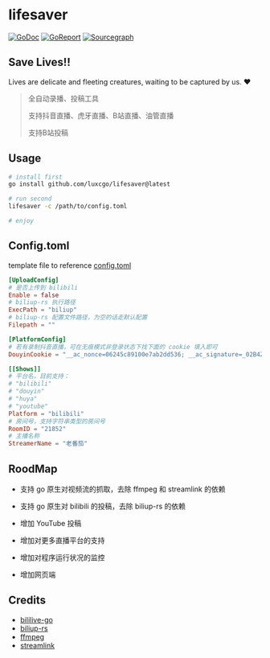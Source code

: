 # lifesaver


[![GoDoc](https://img.shields.io/badge/GoDoc-Reference-blue?style=for-the-badge&logo=go)](https://pkg.go.dev/github.com/luxcgo/lifesaver?tab=doc)
[![GoReport](https://goreportcard.com/badge/github.com/luxcgo/lifesaver?style=for-the-badge)](https://goreportcard.com/report/github.com/luxcgo/lifesaver)
[![Sourcegraph](https://img.shields.io/badge/view%20on-Sourcegraph-brightgreen.svg?style=for-the-badge&logo=sourcegraph)](https://sourcegraph.com/github.com/go-ini/ini)

## Save Lives!!

Lives are delicate and fleeting creatures, waiting to be captured by us. ❤

> 全自动录播、投稿工具
>
> 支持抖音直播、虎牙直播、B站直播、油管直播
>
> 支持B站投稿


## Usage

```sh
# install first
go install github.com/luxcgo/lifesaver@latest

# run second
lifesaver -c /path/to/config.toml

# enjoy
```

## Config.toml

template file to reference [config.toml](tmpl/config.toml)

```toml
[UploadConfig]
# 是否上传到 bilibili
Enable = false
# biliup-rs 执行路径
ExecPath = "biliup"
# biliup-rs 配置文件路径，为空的话走默认配置
Filepath = ""

[PlatformConfig]
# 若有录制抖音直播，可在无痕模式非登录状态下找下面的 cookie 填入即可
DouyinCookie = "__ac_nonce=06245c89100e7ab2dd536; __ac_signature=_02B4Z6wo00f01LjBMSAAAIDBwA.aJ.c4z1C44TWAAEx696;"

[[Shows]]
# 平台名，目前支持：
# "bilibili"
# "douyin"
# "huya"
# "youtube"
Platform = "bilibili"
# 房间号，支持字符串类型的房间号
RoomID = "21852"
# 主播名称
StreamerName = "老番茄"
```

## RoodMap

* 支持 go 原生对视频流的抓取，去除 ffmpeg 和 streamlink 的依赖
* 支持 go 原生对 bilibili 的投稿，去除 biliup-rs 的依赖
* 增加 YouTube 投稿

* 增加对更多直播平台的支持
* 增加对程序运行状况的监控
* 增加网页端

## Credits

* [bililive-go](https://github.com/hr3lxphr6j/bililive-go)
* [biliup-rs](https://github.com/ForgQi/biliup-rs)
* [ffmpeg](https://ffmpeg.org/)
* [streamlink](https://streamlink.github.io/)
